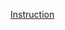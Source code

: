 [Instruction](https://author-ide.skills.network/render?token=eyJhbGciOiJIUzI1NiIsInR5cCI6IkpXVCJ9.eyJtZF9pbnN0cnVjdGlvbnNfdXJsIjoiaHR0cHM6Ly9jZi1jb3Vyc2VzLWRhdGEuczMudXMuY2xvdWQtb2JqZWN0LXN0b3JhZ2UuYXBwZG9tYWluLmNsb3VkL0tXdVBNZWhMZE1jN1JYSDBfQWc0VUEvZmluYWxQcm9qZWN0JTIwLSUyMHYxLm1kIiwidG9vbF90eXBlIjoidGhlaWEiLCJhdGxhc19maWxlX2lkIjo4Mjg5MCwiYWRtaW4iOmZhbHNlLCJpYXQiOjE3MzAyMzk5MTV9.8eMXh9DYLsBQ8p8YqnMHSMkC0KgqmezldK6GxJcRI9E)